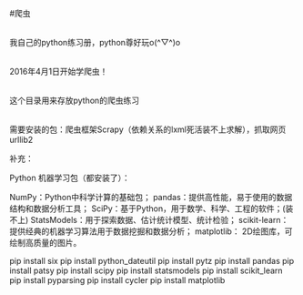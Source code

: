 #爬虫

<br>我自己的python练习册，python尊好玩o(^▽^)o

<br>2016年4月1日开始学爬虫！

<br>这个目录用来存放python的爬虫练习

<br>需要安装的包：爬虫框架Scrapy（依赖关系的lxml死活装不上求解），抓取网页urllib2

补充：

Python 机器学习包（都安装了）：

NumPy：Python中科学计算的基础包；
pandas：提供高性能，易于使用的数据结构和数据分析工具；
SciPy：基于Python，用于数学、科学、工程的软件；(装不上)
StatsModels：用于探索数据、估计统计模型、统计检验；
scikit-learn：提供经典的机器学习算法用于数据挖掘和数据分析；
matplotlib： 2D绘图库，可绘制高质量的图片。

pip install six
pip install python_dateutil
pip install pytz
pip install pandas
pip install patsy
pip install scipy
pip install statsmodels
pip install scikit_learn
pip install pyparsing
pip install cycler
pip install matplotlib